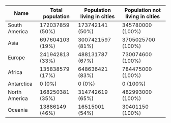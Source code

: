 | Name | Total population | Population living in cities | Population not living in cities |
| --- | --- | --- | --- |
| South America | 172037859 (50%) | 173742141 (50%) | 345780000 (100%) | 
| Asia | 697604103 (19%) | 3007421597 (81%) | 3705025700 (100%) | 
| Europe | 241942813 (33%) | 488131787 (67%) | 730074600 (100%) | 
| Africa | 135838579 (17%) | 648636421 (83%) | 784475000 (100%) | 
| Antarctica | 0 (0%) | 0 (0%) | 0 (100%) | 
| North America | 168250381 (35%) | 314742619 (65%) | 482993000 (100%) | 
| Oceania | 13886149 (46%) | 16515001 (54%) | 30401150 (100%) | 
